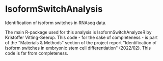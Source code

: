 # IsoformSwitchAnalysis
Identification of isoform switches in RNAseq data.

The main R-package used for this analysis is IsoformSwitchAnalyzeR by Kristoffer Vitting-Seerup. This code - for the sake of completeness - is part of the "Materials & Methods" section of the project report "Identification of isoform switches in embryonic stem cell differentiation" (2022/02). This code is far from completeness. 
